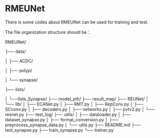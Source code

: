 # RMEUNet
There is some codes about RMEUNet can be used for training and test.


The file organization structure should be：


RMEUNet/

├── data/

│   ├── ACDC/

│   ├── polyp/

│   └── synapse/

├── lists/

│   └──lists_Synapse/
├── model_pth/
├── result_map/
├── REUNet/
│   └── lib/
│       ├── ECANet.py
│       ├── RMT.py
│       ├── RepConv.py
│       ├── SCconv.py
│       ├── decoders.py
│       ├── networks.py
│       ├── pvtv2.py
│       └── resnet.py
├── test_log/ 
├── utils/
│   ├── dataloader.py
│   ├── dataset_synapse.py
│   ├── format_conversion.py
│   ├── preprocess_synapse_data.py
│   └── utils.py
├── README.md
├── test_synapse.py
├── train_synapse.py
└── trainer.py

